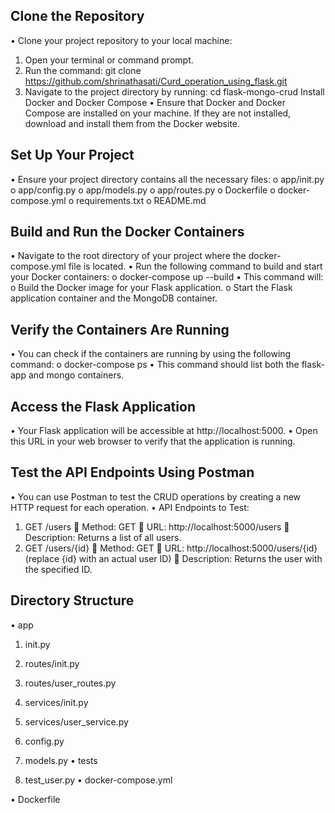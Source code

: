 ## Clone the Repository
• Clone your project repository to your local machine:

1. Open your terminal or command prompt.
2. Run the command: git clone https://github.com/shrinathasati/Curd_operation_using_flask.git
3. Navigate to the project directory by running: cd flask-mongo-crud Install Docker and Docker Compose • Ensure that Docker and Docker Compose are installed on your machine. If they are not installed, download and install them from the Docker website.
## Set Up Your Project
• Ensure your project directory contains all the necessary files: o app/init.py o app/config.py o app/models.py o app/routes.py o Dockerfile o docker-compose.yml o requirements.txt o README.md

## Build and Run the Docker Containers
• Navigate to the root directory of your project where the docker-compose.yml file is located. • Run the following command to build and start your Docker containers: o docker-compose up --build • This command will: o Build the Docker image for your Flask application. o Start the Flask application container and the MongoDB container.

## Verify the Containers Are Running
• You can check if the containers are running by using the following command: o docker-compose ps • This command should list both the flask-app and mongo containers.

## Access the Flask Application
• Your Flask application will be accessible at http://localhost:5000. • Open this URL in your web browser to verify that the application is running.

## Test the API Endpoints Using Postman
• You can use Postman to test the CRUD operations by creating a new HTTP request for each operation. • API Endpoints to Test:

1. GET /users  Method: GET  URL: http://localhost:5000/users  Description: Returns a list of all users.
2. GET /users/{id}  Method: GET  URL: http://localhost:5000/users/{id} (replace {id} with an actual user ID)  Description: Returns the user with the specified ID.
## Directory Structure
• app

1. init.py
2. routes/init.py
3. routes/user_routes.py
4. services/init.py
5. services/user_service.py
6. config.py
7. models.py
• tests

1. test_user.py
• docker-compose.yml

• Dockerfile
